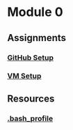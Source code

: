 # Module 0

## Assignments
### [GitHub Setup](assignments/github_setup.md)
### [VM Setup](assignments/vm_setup.md)

## Resources
### [.bash_profile](resources/.bash_profile) 
